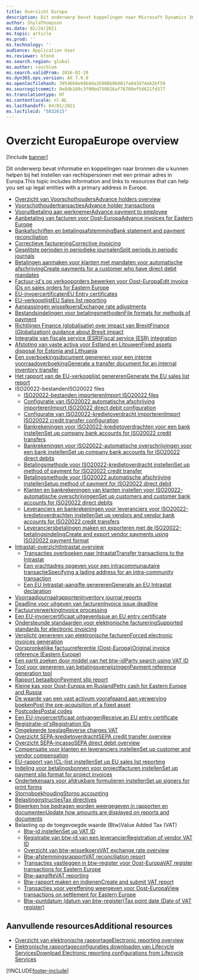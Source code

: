 ```yaml
---
title: Overzicht Europa
description: Dit onderwerp bevat koppelingen naar Microsoft Dynamics 365 Finance-documentatiebronnen voor Europa.
author: ShylaThompson
ms.date: 02/24/2021
ms.topic: article
ms.prod: ''
ms.technology: ''
audience: Application User
ms.reviewer: kfend
ms.search.region: global
ms.author: roschlom
ms.search.validFrom: 2016-02-28
ms.dyn365.ops.version: AX 7.0.0
ms.openlocfilehash: 3954660e04b4da26908b9b981fa043474e62bf59
ms.sourcegitcommit: 0e8db169c3f90bd750826af76709ef5d621fd377
ms.translationtype: HT
ms.contentlocale: nl-NL
ms.lasthandoff: 04/01/2021
ms.locfileid: "5832615"
---
```

# <a name="europe-overview"></a><span data-ttu-id="fbfa4-103">Overzicht Europa</span><span class="sxs-lookup"><span data-stu-id="fbfa4-103">Europe overview</span></span>

[!include [banner](../includes/banner.md)]

<span data-ttu-id="fbfa4-104">Dit onderwerp bevat informatie en koppelingen naar bronnen die u kunnen helpen bij het instellen van rechtspersonen met een primair adres in Europa.</span><span class="sxs-lookup"><span data-stu-id="fbfa4-104">This topic includes information and links to resources that can help you set up legal entities with a primary address in Europe.</span></span> 

- [<span data-ttu-id="fbfa4-105">Overzicht van Voorschothouders</span><span class="sxs-lookup"><span data-stu-id="fbfa4-105">Advance holders overview</span></span>](emea-advance-holders.md)
 - [<span data-ttu-id="fbfa4-106">Voorschothoudertransacties</span><span class="sxs-lookup"><span data-stu-id="fbfa4-106">Advance holder transactions</span></span>](emea-advance-holders-transactions.md)
 - [<span data-ttu-id="fbfa4-107">Vooruitbetaling aan werknemer</span><span class="sxs-lookup"><span data-stu-id="fbfa4-107">Advance payment to employee</span></span>](tasks/advance-payment-employee.md)
- [<span data-ttu-id="fbfa4-108">Aanbetaling van facturen voor Oost-Europa</span><span class="sxs-lookup"><span data-stu-id="fbfa4-108">Advance invoices for Eastern Europe</span></span>](emea-advance-invoice.md)
- [<span data-ttu-id="fbfa4-109">Bankafschriften en betalingsafstemming</span><span class="sxs-lookup"><span data-stu-id="fbfa4-109">Bank statement and payment reconciliation</span></span>](emea-bank-reconciliation.md)
- [<span data-ttu-id="fbfa4-110">Correctieve facturering</span><span class="sxs-lookup"><span data-stu-id="fbfa4-110">Corrective invoicing</span></span>](emea-corrective-invoice.md)
- [<span data-ttu-id="fbfa4-111">Gesplitste perioden in periodieke journalen</span><span class="sxs-lookup"><span data-stu-id="fbfa4-111">Split periods in periodic journals</span></span>](emea-create-post-periodic-journals.md)
- [<span data-ttu-id="fbfa4-112">Betalingen aanmaken voor klanten met mandaten voor automatische afschrijving</span><span class="sxs-lookup"><span data-stu-id="fbfa4-112">Create payments for a customer who have direct debit mandates</span></span>](tasks/create-payments-customers-who-have-direct-debit-mandates.md)
- [<span data-ttu-id="fbfa4-113">Factuur-id's op verkooporders bewerken voor Oost-Europa</span><span class="sxs-lookup"><span data-stu-id="fbfa4-113">Edit invoice IDs on sales orders for Eastern Europe</span></span>](emea-edit-invoice-id-sales-orders.md)
- [<span data-ttu-id="fbfa4-114">EU-invoercertificaten</span><span class="sxs-lookup"><span data-stu-id="fbfa4-114">EU Entry certificates</span></span>](emea-entry-certificates.md)
- [<span data-ttu-id="fbfa4-115">EU-verkooplijst</span><span class="sxs-lookup"><span data-stu-id="fbfa4-115">EU Sales list reporting</span></span>](emea-eu-sales-list.md)
- [<span data-ttu-id="fbfa4-116">Aanpassingen wisselkoers</span><span class="sxs-lookup"><span data-stu-id="fbfa4-116">Exchange rate adjustments</span></span>](emea-exchange-rate-adjustments.md)
- [<span data-ttu-id="fbfa4-117">Bestandsindelingen voor betalingsmethoden</span><span class="sxs-lookup"><span data-stu-id="fbfa4-117">File formats for methods of payment</span></span>](emea-select-file-formats-for-the-method-of-payments.md)
- [<span data-ttu-id="fbfa4-118">Richtlijnen Finance (globalisatie) over impact van Brexit</span><span class="sxs-lookup"><span data-stu-id="fbfa4-118">Finance (Globalization) guidance about Brexit impact</span></span>](https://businesscenter.mbs.microsoft.com/#contentdetail/GuidanceBrexitImpact)
- [<span data-ttu-id="fbfa4-119">Integratie van fiscale service (ESR)</span><span class="sxs-lookup"><span data-stu-id="fbfa4-119">Fiscal service (ESR) integration</span></span>](emea-fiscal-service-integration.md)
- [<span data-ttu-id="fbfa4-120">Afstoting van vaste activa voor Estland en Litouwen</span><span class="sxs-lookup"><span data-stu-id="fbfa4-120">Fixed assets disposal for Estonia and Lithuania</span></span>](emea-credit-note-reverse-fixed-asset-sale.md)
- [<span data-ttu-id="fbfa4-121">Een overboekingsdocument genereren voor een interne voorraadoverboeking</span><span class="sxs-lookup"><span data-stu-id="fbfa4-121">Generate a transfer document for an internal inventory transfer</span></span>](tasks/transfer-document-internal-inventory-transfer.md)
- [<span data-ttu-id="fbfa4-122">Het rapport van de EU-verkooplijst genereren</span><span class="sxs-lookup"><span data-stu-id="fbfa4-122">Generate the EU sales list report</span></span>](tasks/eur-00011-eu-sales-list-report.md)
- <span data-ttu-id="fbfa4-123">ISO20022-bestanden</span><span class="sxs-lookup"><span data-stu-id="fbfa4-123">ISO20022 files</span></span>
  - [<span data-ttu-id="fbfa4-124">ISO20022-bestanden importeren</span><span class="sxs-lookup"><span data-stu-id="fbfa4-124">Import ISO20022 files</span></span>](emea-ISO20022-file-formats.md)
  - [<span data-ttu-id="fbfa4-125">Configuratie van ISO20022 automatische afschrijving importeren</span><span class="sxs-lookup"><span data-stu-id="fbfa4-125">Import ISO20022 direct debit configuration</span></span>](tasks/import-iso20022-direct-debit-configuration.md)
  - [<span data-ttu-id="fbfa4-126">Configuratie van ISO20022-kredietoverdracht importeren</span><span class="sxs-lookup"><span data-stu-id="fbfa4-126">Import ISO20022 credit transfer configuration</span></span>](tasks/import-iso20022-credit-transfer-configuration.md)
  - [<span data-ttu-id="fbfa4-127">Bankrekeningen voor ISO20022-kredietoverdrachten voor een bank instellen</span><span class="sxs-lookup"><span data-stu-id="fbfa4-127">Set up company bank accounts for ISO20022 credit transfers</span></span>](tasks/set-up-company-bank-accounts-iso20022-credit-transfers.md)
  - [<span data-ttu-id="fbfa4-128">Bankrekeningen voor ISO20022-automatische overschrijvingen voor een bank instellen</span><span class="sxs-lookup"><span data-stu-id="fbfa4-128">Set up company bank accounts for ISO20022 direct debits</span></span>](tasks/set-up-company-bank-accounts-iso20022-direct-debits.md)
  - [<span data-ttu-id="fbfa4-129">Betalingsmethode voor ISO20022-kredietoverdracht instellen</span><span class="sxs-lookup"><span data-stu-id="fbfa4-129">Set up method of payment for ISO20022 credit transfer</span></span>](tasks/set-up-method-payment-iso20022-credit-transfer.md)
  - [<span data-ttu-id="fbfa4-130">Betalingsmethode voor ISO20022 automatische afschrijving instellen</span><span class="sxs-lookup"><span data-stu-id="fbfa4-130">Setup method of payment for ISO20022 direct debit</span></span>](tasks/setup-method-payment-iso20022-direct-debit.md)
  - [<span data-ttu-id="fbfa4-131">Klanten en bankrekeningen van klanten instellen voor ISO20022-automatische overschrijvingen</span><span class="sxs-lookup"><span data-stu-id="fbfa4-131">Set up customers and customer bank accounts for ISO20022 direct debits</span></span>](tasks/set-up-bank-accounts-iso20022-direct-debits.md)
  - [<span data-ttu-id="fbfa4-132">Leveranciers en bankrekeningen voor leveranciers voor ISO20022-kredietoverdrachten instellen</span><span class="sxs-lookup"><span data-stu-id="fbfa4-132">Set up vendors and vendor bank accounts for ISO20022 credit transfers</span></span>](tasks/set-up-vendor-iso20022-credit-transfers.md)
  - [<span data-ttu-id="fbfa4-133">Leveranciersbetalingen maken en exporteren met de ISO20022-betalingsindeling</span><span class="sxs-lookup"><span data-stu-id="fbfa4-133">Create and export vendor payments using ISO20022 payment format</span></span>](tasks/create-export-vendor-payments-iso20022-payment-format.md)
- [<span data-ttu-id="fbfa4-134">Intrastat-overzicht</span><span class="sxs-lookup"><span data-stu-id="fbfa4-134">Intrastat overview</span></span>](emea-intrastat.md)
  - [<span data-ttu-id="fbfa4-135">Transacties overboeken naar Intrastat</span><span class="sxs-lookup"><span data-stu-id="fbfa4-135">Transfer transactions to the Intrastat</span></span>](tasks/transfer-transactions-intrastat.md)
  - [<span data-ttu-id="fbfa4-136">Een vrachtadres opgeven voor een intracommunautaire transactie</span><span class="sxs-lookup"><span data-stu-id="fbfa4-136">Specifying a lading address for an intra-community transaction</span></span>](tasks/eur-00002-specify-lading-address-intra-community.md)
  - [<span data-ttu-id="fbfa4-137">Een EU Intrastat-aangifte genereren</span><span class="sxs-lookup"><span data-stu-id="fbfa4-137">Generate an EU Intrastat declaration</span></span>](tasks/eur-00002-eu-intrastat-declaration.md)
- [<span data-ttu-id="fbfa4-138">Voorraadjournaalrapporten</span><span class="sxs-lookup"><span data-stu-id="fbfa4-138">Inventory journal reports</span></span>](emea-set-up-report-inventory-journal-names.md)
- [<span data-ttu-id="fbfa4-139">Deadline voor uitgeven van facturen</span><span class="sxs-lookup"><span data-stu-id="fbfa4-139">Invoice issue deadline</span></span>](emea-invoice-issue-deadline.md)
- [<span data-ttu-id="fbfa4-140">Factuurverwerking</span><span class="sxs-lookup"><span data-stu-id="fbfa4-140">Invoice processing</span></span>](emea-invoice-processing.md)
- [<span data-ttu-id="fbfa4-141">Een EU-invoercertificaat uitgeven</span><span class="sxs-lookup"><span data-stu-id="fbfa4-141">Issue an EU entry certificate</span></span>](tasks/eur-00012-issue-eu-entry-certificate.md)
- [<span data-ttu-id="fbfa4-142">Ondersteunde standaarden voor elektronische facturering</span><span class="sxs-lookup"><span data-stu-id="fbfa4-142">Supported standards for electronic invoicing</span></span>](emea-oioubl-standards-electronic-invoicing.md)
- [<span data-ttu-id="fbfa4-143">Verplicht genereren van elektronische facturen</span><span class="sxs-lookup"><span data-stu-id="fbfa4-143">Forced electronic invoices generation</span></span>](emea-eur-forced-einvoices.md)
- [<span data-ttu-id="fbfa4-144">Oorspronkelijke factuurreferentie (Oost-Europa)</span><span class="sxs-lookup"><span data-stu-id="fbfa4-144">Original invoice reference (Eastern Europe)</span></span>](tasks/ee-00004-original-invoice-reference.md)
- [<span data-ttu-id="fbfa4-145">Een partij zoeken door middel van het btw-id</span><span class="sxs-lookup"><span data-stu-id="fbfa4-145">Party search using VAT ID</span></span>](tasks/eur-00015-party-search-vat-id.md)
- [<span data-ttu-id="fbfa4-146">Tool voor genereren van betalingsverwijzingen</span><span class="sxs-lookup"><span data-stu-id="fbfa4-146">Payment reference generation tool</span></span>](tasks/ee-00015-payment-reference-generation-tool.md)
- [<span data-ttu-id="fbfa4-147">Rapport betaalbon</span><span class="sxs-lookup"><span data-stu-id="fbfa4-147">Payment slip report</span></span>](emea-eur-payment-slip-report-giro.md)
- [<span data-ttu-id="fbfa4-148">Kleine kas voor Oost-Europa en Rusland</span><span class="sxs-lookup"><span data-stu-id="fbfa4-148">Petty cash for Eastern Europe and Russia</span></span>](emea-petty-cash.md)
- [<span data-ttu-id="fbfa4-149">De waarde van een vast activum voorafgaand aan verwerving boeken</span><span class="sxs-lookup"><span data-stu-id="fbfa4-149">Post the pre-acquisition of a fixed asset</span></span>](emea-pre-acquisition-acquisition-fixed-asset.md)
- [<span data-ttu-id="fbfa4-150">Postcodes</span><span class="sxs-lookup"><span data-stu-id="fbfa4-150">Postal codes</span></span>](emea-import-create-postal-codes-manually.md)
- [<span data-ttu-id="fbfa4-151">Een EU-invoercertificaat ontvangen</span><span class="sxs-lookup"><span data-stu-id="fbfa4-151">Receive an EU entry certificate</span></span>](tasks/eur-00012-receive-eu-entry-certificate.md)
- [<span data-ttu-id="fbfa4-152">Registratie-id's</span><span class="sxs-lookup"><span data-stu-id="fbfa4-152">Registration IDs</span></span>](emea-registration-ids.md)
- [<span data-ttu-id="fbfa4-153">Omgekeerde toeslag</span><span class="sxs-lookup"><span data-stu-id="fbfa4-153">Reverse charges VAT</span></span>](emea-reverse-charge.md)
- [<span data-ttu-id="fbfa4-154">Overzicht SEPA-kredietoverdracht</span><span class="sxs-lookup"><span data-stu-id="fbfa4-154">SEPA credit transfer overview</span></span>](../accounts-payable/sepa-credit-transfer.md)
- [<span data-ttu-id="fbfa4-155">Overzicht SEPA-incasso</span><span class="sxs-lookup"><span data-stu-id="fbfa4-155">SEPA direct debit overview</span></span>](../accounts-receivable/sepa-direct-debit-overview.md)
- [<span data-ttu-id="fbfa4-156">Compensatie voor klanten en leveranciers instellen</span><span class="sxs-lookup"><span data-stu-id="fbfa4-156">Set up customer and vendor compensation</span></span>](emea-compensation-customer-vendor-transactions.md)
- [<span data-ttu-id="fbfa4-157">EU-rapport van ICL-lijst instellen</span><span class="sxs-lookup"><span data-stu-id="fbfa4-157">Set up EU sales list reporting</span></span>](tasks/eur-00011-eu-sales-list-reporting.md)
- [<span data-ttu-id="fbfa4-158">Indeling voor betalingsbonnen voor projectfacturen instellen</span><span class="sxs-lookup"><span data-stu-id="fbfa4-158">Set up payment slip format for project invoices</span></span>](tasks/set-up-payment-slip-format-project-invoices.md)
- [<span data-ttu-id="fbfa4-159">Ondertekenaars voor afdrukbare formulieren instellen</span><span class="sxs-lookup"><span data-stu-id="fbfa4-159">Set up signers for print forms</span></span>](emea-set-up-signers-for-printing-forms.md)
- [<span data-ttu-id="fbfa4-160">Stornoboekhouding</span><span class="sxs-lookup"><span data-stu-id="fbfa4-160">Storno accounting</span></span>](emea-storno.md)
- [<span data-ttu-id="fbfa4-161">Belastinginstructies</span><span class="sxs-lookup"><span data-stu-id="fbfa4-161">Tax directives</span></span>](emea-tax-directives.md)
- [<span data-ttu-id="fbfa4-162">Bijwerken hoe bedragen worden weergegeven in rapporten en documenten</span><span class="sxs-lookup"><span data-stu-id="fbfa4-162">Update how amounts are displayed on reports and documents</span></span>](emea-amount-printing-forms.md)
- <span data-ttu-id="fbfa4-163">Belasting op de toegevoegde waarde (Btw)</span><span class="sxs-lookup"><span data-stu-id="fbfa4-163">Value Added Tax (VAT)</span></span>
  - [<span data-ttu-id="fbfa4-164">Btw-id instellen</span><span class="sxs-lookup"><span data-stu-id="fbfa4-164">Set up VAT ID</span></span>](tasks/eur-00015-vat-id.md)
  - [<span data-ttu-id="fbfa4-165">Registratie van btw-id van een leverancier</span><span class="sxs-lookup"><span data-stu-id="fbfa4-165">Registration of vendor VAT ID</span></span>](tasks/eur-00015-registration-vendor-vat-id.md)
  - [<span data-ttu-id="fbfa4-166">Overzicht van btw-wisselkoers</span><span class="sxs-lookup"><span data-stu-id="fbfa4-166">VAT exchange rate overview</span></span>](emea-vat-exchange-rate.md)
  - [<span data-ttu-id="fbfa4-167">Btw-afstemmingsrapport</span><span class="sxs-lookup"><span data-stu-id="fbfa4-167">VAT reconciliation report</span></span>](tasks/eur-00018-vat-reconciliation-report.md)
  - [<span data-ttu-id="fbfa4-168">Transacties vastleggen in btw-register voor Oost-Europa</span><span class="sxs-lookup"><span data-stu-id="fbfa4-168">VAT register transactions for Eastern Europe</span></span>](emea-vat-register-transactions.md)
  - [<span data-ttu-id="fbfa4-169">Btw-aangifte</span><span class="sxs-lookup"><span data-stu-id="fbfa4-169">VAT reporting</span></span>](emea-vat-reporting.md)
  - [<span data-ttu-id="fbfa4-170">Btw-rapport maken en indienen</span><span class="sxs-lookup"><span data-stu-id="fbfa4-170">Create and submit VAT report</span></span>](tasks/create-submit-vat-report.md)
  - [<span data-ttu-id="fbfa4-171">Transacties voor vereffening weergeven voor Oost-Europa</span><span class="sxs-lookup"><span data-stu-id="fbfa4-171">View transactions on settlement for Eastern Europe</span></span>](emea-transactions-settlement-form.md)
  - [<span data-ttu-id="fbfa4-172">Btw-puntdatum (datum van btw-register)</span><span class="sxs-lookup"><span data-stu-id="fbfa4-172">Tax point date (Date of VAT register)</span></span>](emea-tax-point-date.md)

## <a name="additional-resources"></a><span data-ttu-id="fbfa4-173">Aanvullende resources</span><span class="sxs-lookup"><span data-stu-id="fbfa4-173">Additional resources</span></span>

- [<span data-ttu-id="fbfa4-174">Overzicht van elektronische rapportage</span><span class="sxs-lookup"><span data-stu-id="fbfa4-174">Electronic reporting overview</span></span>](../../dev-itpro/analytics/general-electronic-reporting.md)
- [<span data-ttu-id="fbfa4-175">Elektronische rapportageconfiguraties downloaden van Lifecycle Services</span><span class="sxs-lookup"><span data-stu-id="fbfa4-175">Download Electronic reporting configurations from Lifecycle Services</span></span>](../../dev-itpro/analytics/download-electronic-reporting-configuration-lcs.md)


[!INCLUDE[footer-include](../../includes/footer-banner.md)]
